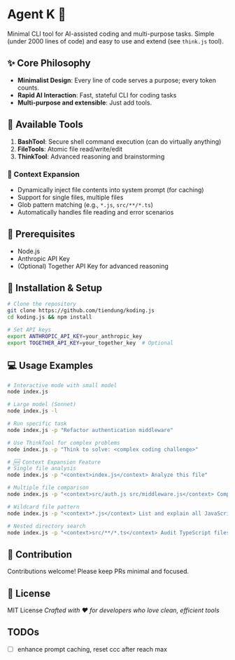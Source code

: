 # Agent K 🤖
Minimal CLI tool for AI-assisted coding and multi-purpose tasks.
Simple (under 2000 lines of code) and easy to use and extend (see `think.js` tool).

## ✨ Core Philosophy
- **Minimalist Design**: Every line of code serves a purpose; every token counts.
- **Rapid AI Interaction**: Fast, stateful CLI for coding tasks
- **Multi-purpose and extensible**: Just add tools.

## 🧰 Available Tools
1. **BashTool**: Secure shell command execution (can do virtually anything)
2. **FileTools**: Atomic file read/write/edit
3. **ThinkTool**: Advanced reasoning and brainstorming

### 🌟 Context Expansion
- Dynamically inject file contents into system prompt (for caching)
- Support for single files, multiple files
- Glob pattern matching (e.g., `*.js`, `src/**/*.ts`)
- Automatically handles file reading and error scenarios

## 🚀 Prerequisites
- Node.js
- Anthropic API Key
- (Optional) Together API Key for advanced reasoning

## 🔧 Installation & Setup
```bash
# Clone the repository
git clone https://github.com/tiendung/koding.js
cd koding.js && npm install

# Set API keys
export ANTHROPIC_API_KEY=your_anthropic_key
export TOGETHER_API_KEY=your_together_key  # Optional
```

## 💻 Usage Examples
```bash
# Interactive mode with small model
node index.js

# Large model (Sonnet)
node index.js -l

# Run specific task
node index.js -p "Refactor authentication middleware"

# Use ThinkTool for complex problems
node index.js -p "Think to solve: <complex coding challenge>"

# 🆕 Context Expansion Feature
# Single file analysis
node index.js -p "<context>index.js</context> Analyze this file"

# Multiple file comparison
node index.js -p "<context>src/auth.js src/middleware.js</context> Compare implementations"

# Wildcard file pattern
node index.js -p "<context>*.js</context> List and explain all JavaScript files"

# Nested directory search
node index.js -p "<context>src/**/*.ts</context> Audit TypeScript files"
```

## 🤝 Contribution
Contributions welcome! Please keep PRs minimal and focused.

## 📄 License
MIT License
*Crafted with ❤️ for developers who love clean, efficient tools*

## TODOs
- [ ] enhance prompt caching, reset ccc after reach max
